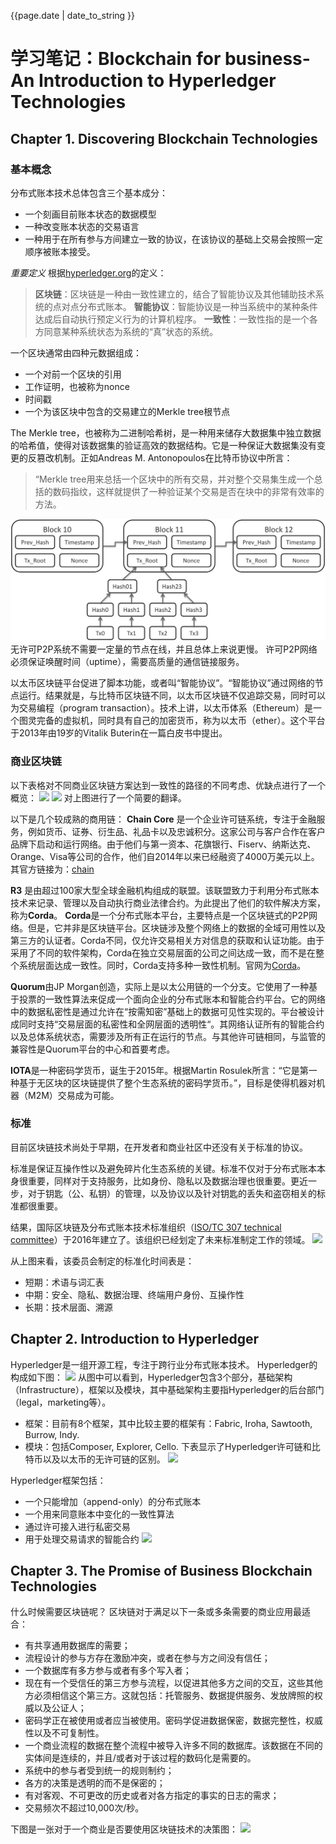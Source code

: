 


<p>{{page.date | date_to_string }}</p>


# 学习笔记：Blockchain for business- An Introduction to Hyperledger Technologies

## Chapter 1. Discovering Blockchain Technologies

### 基本概念
分布式账本技术总体包含三个基本成分：
- 一个刻画目前账本状态的数据模型
- 一种改变账本状态的交易语言
- 一种用于在所有参与方间建立一致的协议，在该协议的基础上交易会按照一定顺序被账本接受。



_重要定义_
根据[hyperledger.org][1]的定义：
> **区块链**：区块链是一种由一致性建立的，结合了智能协议及其他辅助技术系统的点对点分布式账本。
> **智能协议**：智能协议是一种当系统中的某种条件达成后自动执行预定义行为的计算机程序。
> **一致性**：一致性指的是一个各方同意某种系统状态为系统的“真”状态的系统。

一个区块通常由四种元数据组成：
- 一个对前一个区块的引用
- 工作证明，也被称为nonce
- 时间戳
- 一个为该区块中包含的交易建立的Merkle tree根节点

The Merkle tree，也被称为二进制哈希树，是一种用来储存大数据集中独立数据的哈希值，使得对该数据集的验证高效的数据结构。它是一种保证大数据集没有变更的反篡改机制。正如Andreas M. Antonopoulos在比特币协议中所言：
> “Merkle tree用来总括一个区块中的所有交易，并对整个交易集生成一个总括的数码指纹，这样就提供了一种验证某个交易是否在块中的非常有效率的方法。

   ![来自Wikipedia][image-1]
无许可P2P系统不需要一定量的节点在线，并且总体上来说更慢。
许可P2P网络必须保证唤醒时间（uptime），需要高质量的通信链接服务。

以太币区块链平台促进了脚本功能，或者叫“智能协议”。“智能协议”通过网络的节点运行。结果就是，与比特币区块链不同，以太币区块链不仅追踪交易，同时可以为交易编程（program transaction）。技术上讲，以太币体系（Ethereum）是一个图灵完备的虚拟机，同时具有自己的加密货币，称为以太币（ether）。这个平台于2013年由19岁的Vitalik Buterin在一篇白皮书中提出。

### 商业区块链

以下表格对不同商业区块链方案达到一致性的路径的不同考虑、优缺点进行了一个概览：
![][image-2]
![][image-3]
对上图进行了一个简要的翻译。



以下是几个较成熟的商用链：
**Chain Core** 是一个企业许可链系统，专注于金融服务，例如货币、证券、衍生品、礼品卡以及忠诚积分。这家公司与客户合作在客户品牌下启动和运行网络。由于他们与第一资本、花旗银行、Fiserv、纳斯达克、Orange、Visa等公司的合作，他们自2014年以来已经融资了4000万美元以上。其官方链接为：[chain][2]

**R3** 是由超过100家大型全球金融机构组成的联盟。该联盟致力于利用分布式账本技术来记录、管理以及自动执行商业法律合约。为此提出了他们的软件解决方案，称为**Corda**。
**Corda**是一个分布式账本平台，主要特点是一个区块链式的P2P网络。但是，它并非是区块链平台。区块链涉及整个网络上的数据的全域可用性以及第三方的认证者。Corda不同，仅允许交易相关方对信息的获取和认证功能。由于采用了不同的软件架构，Corda在独立交易层面的公司之间达成一致，而不是在整个系统层面达成一致性。同时，Corda支持多种一致性机制。官网为[Corda][3]。

**Quorum**由JP Morgan创造，实际上是以太公用链的一个分支。它使用了一种基于投票的一致性算法来促成一个面向企业的分布式账本和智能合约平台。它的网络中的数据私密性是通过允许在“按需知密”基础上的数据可见性实现的。平台被设计成同时支持“交易层面的私密性和全网层面的透明性“。其网络认证所有的智能合约以及总体系统状态，需要涉及所有正在运行的节点。与其他许可链相同，与监管的兼容性是Quorum平台的中心和首要考虑。

**IOTA**是一种密码学货币，诞生于2015年。根据Martin Rosulek所言：“它是第一种基于无区块的区块链提供了整个生态系统的密码学货币。”，目标是使得机器对机器（M2M）交易成为可能。

### 标准

目前区块链技术尚处于早期，在开发者和商业社区中还没有关于标准的协议。

标准是保证互操作性以及避免碎片化生态系统的关键。标准不仅对于分布式账本本身很重要，同样对于支持服务，比如身份、隐私以及数据治理也很重要。更近一步，对于钥匙（公、私钥）的管理，以及协议以及针对钥匙的丢失和盗窃相关的标准都很重要。

结果，国际区块链及分布式账本技术标准组织（[ISO/TC 307 technical committee][4]）于2016年建立了。该组织已经划定了未来标准制定工作的领域。
![][image-4]

从上图来看，该委员会制定的标准化时间表是：
- 短期：术语与词汇表
- 中期：安全、隐私、数据治理、终端用户身份、互操作性
- 长期：技术层面、溯源

## Chapter 2. Introduction to Hyperledger

Hyperledger是一组开源工程，专注于跨行业分布式账本技术。
Hyperledger的构成如下图：
![][image-5]
从图中可以看到，Hyperledger包含3个部分，基础架构（Infrastructure），框架以及模块，其中基础架构主要指Hyperledger的后台部门（legal，marketing等）。
- 框架：目前有8个框架，其中比较主要的框架有：Fabric, Iroha, Sawtooth, Burrow, Indy.
- 模块：包括Composer, Explorer, Cello.
下表显示了Hyperledger许可链和比特币以及以太币的无许可链的区别。
![][image-6]

Hyperledger框架包括：
- 一个只能增加（append-only）的分布式账本
- 一个用来同意账本中变化的一致性算法
- 通过许可接入进行私密交易
- 用于处理交易请求的智能合约
![][image-7]




## Chapter 3. The Promise of Business Blockchain Technologies

什么时候需要区块链呢？
区块链对于满足以下一条或多条需要的商业应用最适合：
- 有共享通用数据库的需要；
- 流程设计的参与方存在激励冲突，或者在参与方之间没有信任；
- 一个数据库有多方参与或者有多个写入者；
- 现在有一个受信任的第三方参与流程，以促进其他多方之间的交互，这些其他方必须相信这个第三方。这就包括：托管服务、数据提供服务、发放牌照的权威以及公证人；
- 密码学正在被使用或者应当被使用。密码学促进数据保密，数据完整性，权威性以及不可复制性。
- 一个商业流程的数据在整个流程中被导入许多不同的数据库。该数据在不同的实体间是连续的，并且/或者对于该过程的数码化是需要的。
- 系统中的参与者受到统一的规则制约；
- 各方的决策是透明的而不是保密的；
- 有对客观、不可更改的历史或者对各方指定的事实的日志的需求；
- 交易频次不超过10,000次/秒。

下图是一张对于一个商业是否要使用区块链技术的决策图：
![][image-8]



[1]:	hyperledger.org
[2]:	https://chain.com/technology/
[3]:	https://www.corda.net/
[4]:	https://www.iso.org/committee/6266604.html

[image-1]:	DraggedImage.png "比特币区块数据"
[image-2]:	%E5%B1%8F%E5%B9%95%E5%BF%AB%E7%85%A7%202018-01-20%20%E4%B8%8B%E5%8D%883.26.19.png
[image-3]:	DraggedImage-1.png
[image-4]:	DraggedImage-2.png
[image-5]:	DraggedImage-3.png
[image-6]:	DraggedImage-4.png
[image-7]:	DraggedImage-5.png
[image-8]:	DraggedImage-6.png